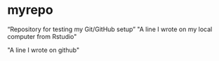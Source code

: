 # myrepo
“Repository for testing my Git/GitHub setup”
"A line I wrote on my local computer from Rstudio" 

"A line I wrote on github" 
